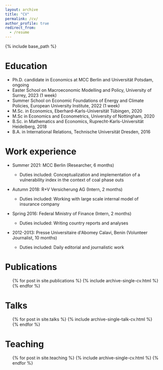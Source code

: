 ```yaml
---
layout: archive
title: "CV"
permalink: /cv/
author_profile: true
redirect_from:
  - /resume
---
```


{% include base_path %}

Education
======
* Ph.D. candidate in Economics at MCC Berlin and Universität Potsdam, ongoing
* Easter School on Macroeconomic Modelling and Policy, University of Surrey, 2023 (1 week)
* Summer School on Economic Foundations of Energy and Climate Policies, European University Institute, 2022 (1 week)
* M.Sc. in Economics, Eberhard-Karls-Universität Tübingen, 2020
* M.Sc in Economics and Econometrics, University of Nottingham, 2020
* B.Sc. in Mathematics and Economics, Ruprecht-Karls-Universität Heidelberg, 2018
* B.A. in International Relations, Technische Universität Dresden, 2016

  
Work experience
======

* Summer 2021: MCC Berlin (Researcher, 6 months)
  *  Duties included: Conceptualization and implementation of a vulnerability index in the context of coal phase outs

* Autumn 2018: R+V Versicherung AG (Intern, 2 months)
  * Duties included: Working with large scale internal model of insurance company
  
* Spring 2016: Federal Ministry of Finance (Intern, 2 months) 
  * Duties included: Writing country reports and analyses

* 2012-2013: Presse Universitaire d'Abomey Calavi, Benin (Volunteer Journalist, 10 months)
  * Duties included: Daily editorial and journalistic work
  


Publications
======
  <ul>{% for post in site.publications %}
    {% include archive-single-cv.html %}
  {% endfor %}</ul>
  
Talks
======
  <ul>{% for post in site.talks %}
    {% include archive-single-talk-cv.html %}
  {% endfor %}</ul>
  
Teaching
======
  <ul>{% for post in site.teaching %}
    {% include archive-single-cv.html %}
  {% endfor %}</ul>
  


